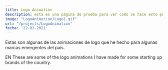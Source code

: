 ```yaml
---
title: Logo Animation
description: esta es una pagina de prueba para ver como se hace esto porque en realidad no tengo idea de como se hace, igual que en la universidad.
image: "LogoAnimation/Logo1.gif"
url: "/projects/LogoAnimation"
fecha: '22-02-2021'
---
```


Estas son algunas de las animaciones de logo que he hecho para algunas marcas emergentes del país.

EN
These are some of the logo animations I have made for some starting up brands of the country.

